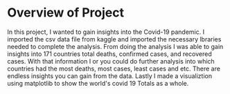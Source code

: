 # Overview of Project
In this project, I wanted to gain insights into the Covid-19 pandemic. I imported the csv data file from kaggle and imported the necessary lbraries needed to complete the analysis.
From doing the analysis I was able to gain insights into 171 countries total deaths, confirmed cases, and recovered cases. 
With that information I or you could do further analysis into which countries had the most deaths, most cases, least cases and etc. There are endless insights you can gain from the data.
Lastly I made a visualiztion using matplotlib to show the world's covid 19 Totals as a whole. 
